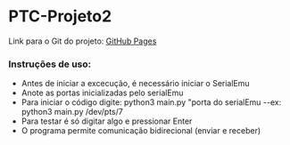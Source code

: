 # PTC-Projeto2

Link para o Git do projeto: [GitHub Pages](https://github.com/FabianoKraemer/PTC-Projeto2)

### Instruções de uso:

- Antes de iniciar a excecução, é necessário iniciar o SerialEmu
- Anote as portas inicializadas pelo serialEmu
- Para iniciar o código digite: python3 main.py "porta do serialEmu
--ex: python3 main.py /dev/pts/7
- Para testar é só digitar algo e pressionar Enter
- O programa permite comunicação bidirecional (enviar e receber)


